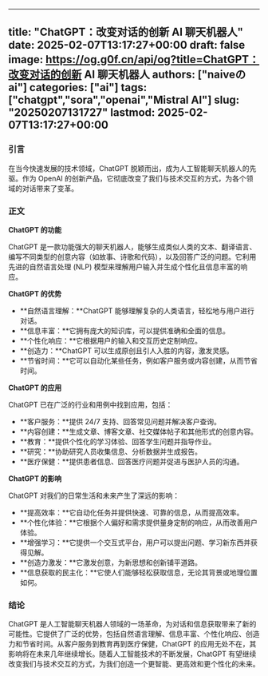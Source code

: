 
---
title: "ChatGPT：改变对话的创新 AI 聊天机器人"
date: 2025-02-07T13:17:27+00:00
draft: false
image: https://og.g0f.cn/api/og?title=ChatGPT：改变对话的创新 AI 聊天机器人
authors: ["naiveのai"]
categories: ["ai"]
tags: ["chatgpt","sora","openai","Mistral AI"]
slug: "20250207131727"
lastmod: 2025-02-07T13:17:27+00:00
---
### 引言

在当今快速发展的技术领域，ChatGPT 脱颖而出，成为人工智能聊天机器人的先驱。作为 OpenAI 的创新产品，它彻底改变了我们与技术交互的方式，为各个领域的对话带来了变革。

### 正文

**ChatGPT 的功能**

ChatGPT 是一款功能强大的聊天机器人，能够生成类似人类的文本、翻译语言、编写不同类型的创意内容（如故事、诗歌和代码），以及回答广泛的问题。它利用先进的自然语言处理 (NLP) 模型来理解用户输入并生成个性化且信息丰富的响应。

**ChatGPT 的优势**

* **自然语言理解：**ChatGPT 能够理解复杂的人类语言，轻松地与用户进行对话。
* **信息丰富：**它拥有庞大的知识库，可以提供准确和全面的信息。
* **个性化响应：**它根据用户的输入和交互历史定制响应。
* **创造力：**ChatGPT 可以生成原创且引人入胜的内容，激发灵感。
* **节省时间：**它可以自动化某些任务，例如客户服务或内容创建，从而节省时间。

**ChatGPT 的应用**

ChatGPT 已在广泛的行业和用例中找到应用，包括：

* **客户服务：**提供 24/7 支持、回答常见问题并解决客户查询。
* **内容创建：**生成文章、博客文章、社交媒体帖子和其他形式的创意内容。
* **教育：**提供个性化的学习体验、回答学生问题并指导作业。
* **研究：**协助研究人员收集信息、分析数据并生成报告。
* **医疗保健：**提供患者信息、回答医疗问题并促进与医护人员的沟通。

**ChatGPT 的影响**

ChatGPT 对我们的日常生活和未来产生了深远的影响：

* **提高效率：**它自动化任务并提供快速、可靠的信息，从而提高效率。
* **个性化体验：**它根据个人偏好和需求提供量身定制的响应，从而改善用户体验。
* **增强学习：**它提供一个交互式平台，用户可以提出问题、学习新东西并获得见解。
* **创造力激发：**它激发创意，为新思想和创新铺平道路。
* **信息获取的民主化：**它使人们能够轻松获取信息，无论其背景或地理位置如何。

### 结论

ChatGPT 是人工智能聊天机器人领域的一场革命，为对话和信息获取带来了新的可能性。它提供了广泛的优势，包括自然语言理解、信息丰富、个性化响应、创造力和节省时间。从客户服务到教育再到医疗保健，ChatGPT 的应用无处不在，其影响将在未来几年继续增长。随着人工智能技术的不断发展，ChatGPT 有望继续改变我们与技术交互的方式，为我们创造一个更智能、更高效和更个性化的未来。